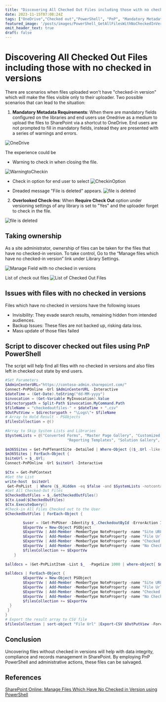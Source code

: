 ```yaml
---
title: "Discovering All Checked Out Files including those with no checked in versions with PnP PowerShell"
date: 2023-11-15T07:08:24Z
tags: ["OneDrive","Checked out","PowerShell", "PnP", "Mandatory Metadata"]
featured_image: '/posts/images/PowerShell_GetAllFilesWithNoCheckedInVersion/listofCheckedOutFiles.png'
omit_header_text: true
draft: false
---
```


# Discovering All Checked Out Files including those with no checked in versions

There are scenarios when files uploaded won't have "checked-in version" which will make the files visible only to their uploader. Two possible scenarios that can lead to the situation:

1. **Mandatory Metadata Requirements**: When there are mandatory fields configured on the libraries and end users use Onedrive as a medium to upload the files to SharePoint via a shortcut to OneDrive. End users are not prompted to fill in mandatory fields, instead they are presented with a series of warnings and errors.

![OneDrive](../images/PowerShell_GetAllFilesWithNoCheckedInVersion/SelectOneDriveLoc.png)

The experience could be 

- Warning to check in when closing the file.

![WarningtoCheckin](../images/PowerShell_GetAllFilesWithNoCheckedInVersion/WarningtoCheckin.png)

- Check in option for end user to select
![CheckinOption](../images/PowerShell_GetAllFilesWithNoCheckedInVersion/CheckinOption.png)

- Dreaded message "File is deleted" appears.
![file is deleted](../images/PowerShell_GetAllFilesWithNoCheckedInVersion/Messagefileisdeleted.png)

2. **Overlooked Check-Ins**:  When **Require Check Out** option under versioning settings of any library is set to "Yes" and the uploader forget to check in the file.

![file is deleted](../images/PowerShell_GetAllFilesWithNoCheckedInVersion/RequireDocsToBeCheckedOut.png)

## Taking ownership

As a site administrator, ownership of files can be taken for the files that have no checked-in version. To take control, Go to the “Manage files which have no checked-in version” link under Library Settings.

![Manage Field with no checked in versions](../images/PowerShell_GetAllFilesWithNoCheckedInVersion/ManageFilesWithNoChekedinVersion.png)

List of check out files 
![List of Checked Out Files](../images/PowerShell_GetAllFilesWithNoCheckedInVersion/listofCheckedOutFiles.png)

## Issues with files with no checked in versions

Files which have no checked in versions have the following issues
- Invisibility: They evade search results, remaining hidden from intended audiences.
- Backup Issues: These files are not backed up, risking data loss.
- Mass update of those files failed

## Script to discover checked out files using PnP PowerShell

The script will help find all files with no checked in versions and also files left in checked out state by end users.

```PowerShell
#Set Parameters
$AdminCenterURL="https://contoso-admin.sharepoint.com/"
Connect-PnPOnline -Url $AdminCenterURL -Interactive
$dateTime = (Get-Date).toString("dd-MM-yyyy")
$invocation = (Get-Variable MyInvocation).Value
$directorypath = Split-Path $invocation.MyCommand.Path
$fileName = "checkedoutfiles-" + $dateTime + ".csv"
$OutPutView = $directorypath + "\Logs\"+ $fileName
# Array to Hold Result - PSObjects
$filesCollection = @()
 
#Array to Skip System Lists and Libraries
$SystemLists = @("Converted Forms", "Master Page Gallery", "Customized Reports", "Form Templates", "List Template Gallery", "Theme Gallery","Apps for SharePoint",
                            "Reporting Templates", "Solution Gallery", "Style Library", "Web Part Gallery","Site Assets", "wfpub", "Site Pages", "Images", "MicroFeed","Pages")
 
$m365Sites = Get-PnPTenantSite -Detailed | Where-Object {($_.Url -like '*/intranet-*' -or  $_.Url -like '*/team-*' -or $_.Template -eq 'TEAMCHANNEL#1') -and $_.Template -ne 'RedirectSite#0' }
$m365Sites | ForEach-Object {
$siteUrl = $_.Url;    
Connect-PnPOnline -Url $siteUrl -Interactive
 
$Ctx = Get-PnPContext
#Get the List
write-host  $siteUrl  
 Get-PnPList  | Where {$_.Hidden -eq $false -and $SystemLists -notcontains $_.Title -and $_.BaseTemplate -eq 101 } | ForEach-Object {
#Get All Checked-Out Files
$CheckedOutFiles = $_.GetCheckedOutFiles()
$Ctx.Load($CheckedOutFiles)
$Ctx.ExecuteQuery()
#Check-in All Files Checked out to the User
$CheckedOutFiles | ForEach-Object {

        $user = (Get-PnPUser -Identity $_.CheckedoutById -ErrorAction Ignore) ?? $_.CheckedoutById
        $ExportVw = New-Object PSObject
        $ExportVw | Add-Member -MemberType NoteProperty -name "Site URL" -value $siteUrl
        $ExportVw | Add-Member -MemberType NoteProperty -name "File Url" -value $_.ServerRelativePath.DecodedUrl
        $ExportVw | Add-Member -MemberType NoteProperty -name "Checked Out By" -value $user.Title
        $ExportVw | Add-Member -MemberType NoteProperty -name "No Checked in version" -value "Yes"
        $filesCollection += $ExportVw
    }
 
$alldocs = (Get-PnPListItem -List $_  -PageSize 1000 | where-object{ $null -ne $_.FieldValues.CheckoutUser} )
 
$alldocs | ForEach-Object {
        $ExportVw = New-Object PSObject
        $ExportVw | Add-Member -MemberType NoteProperty -name "Site URL" -value $siteUrl
        $ExportVw | Add-Member -MemberType NoteProperty -name "File Url" -value $_.FieldValues.FileRef
        $ExportVw | Add-Member -MemberType NoteProperty -name "Checked Out By" -value $_.FieldValues.CheckoutUser.LookupValue
        $ExportVw | Add-Member -MemberType NoteProperty -name "No Checked in version" -value "No"
        $filesCollection += $ExportVw
  }
 }
}
# Export the result array to CSV file
$filesCollection | sort-object "File Url" |Export-CSV $OutPutView -Force -NoTypeInformation
```

## Conclusion

Uncovering files without checked in versions will help with data integrity, compliance and records management in SharePoint. By employing PnP PowerShell and administrative actions, these files can be salvaged.

## References

[SharePoint Online: Manage Files Which Have No Checked in Version using PowerShell](https://www.sharepointdiary.com/2017/08/sharepoint-online-manage-files-which-have-no-checked-in-version-using-powershell.html)